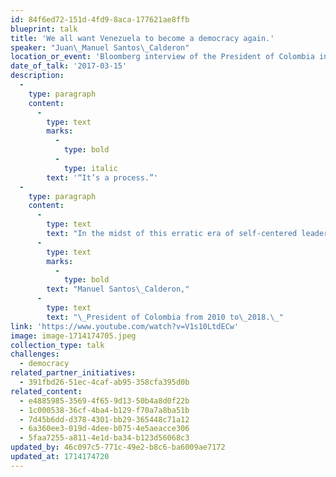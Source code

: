 ```yaml
---
id: 84f6ed72-151d-4fd9-8aca-177621ae8ffb
blueprint: talk
title: 'We all want Venezuela to become a democracy again.'
speaker: "Juan\_Manuel Santos\_Calderon"
location_or_event: 'Bloomberg interview of the President of Colombia in 2017'
date_of_talk: '2017-03-15'
description:
  -
    type: paragraph
    content:
      -
        type: text
        marks:
          -
            type: bold
          -
            type: italic
        text: '“It’s a process.”'
  -
    type: paragraph
    content:
      -
        type: text
        text: "In the midst of this erratic era of self-centered leadership, may it be revitalizing to listen to a head of state who brokered lasting peace with long-term terrorists (52-year civil war with\_FARC); shared a 2,000 mile border with a disastrous dictator; was profoundly involved with the war on drugs; and yet made substantial social, economic and environmental progress, winning the Nobel Peace Prize in 2016.\_Juan\_"
      -
        type: text
        marks:
          -
            type: bold
        text: "Manuel Santos\_Calderon,"
      -
        type: text
        text: "\_President of Colombia from 2010 to\_2018.\_"
link: 'https://www.youtube.com/watch?v=V1s10LtdECw'
image: image-1714174705.jpeg
collection_type: talk
challenges:
  - democracy
related_partner_initiatives:
  - 391fbd26-51ec-4caf-ab95-358cfa395d0b
related_content:
  - e4885985-3569-4f65-9d13-50b4a8d0f22b
  - 1c000538-36cf-4ba4-b129-f70a7a8ba51b
  - 7d45b6dd-d378-4301-bb29-365448c71a12
  - 6a360ee3-019d-4dee-b075-4e5aeacce306
  - 5faa7255-a811-4e1d-ba34-b123d56068c3
updated_by: 46c097c5-771c-49e2-b8c6-ba6009ae7172
updated_at: 1714174720
---
```

